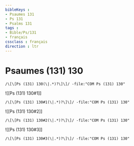 ```yaml
---
bibleKeys : 
- Psaumes 131
- Ps 131
- Psalms 131
tags : 
- Bible/Ps/131
- français
cssclass : français
direction : ltr
---
```


# Psaumes (131) 130

```query
/\[\[Ps (131) 130(\|.*)?\]\]/ -file:"COM Ps (131) 130"
```



![[Ps (131) 130#1]]

```query
/\[\[Ps (131) 130#1(\|.*)?\]\]/ -file:"COM Ps (131) 130"
```

![[Ps (131) 130#2]]

```query
/\[\[Ps (131) 130#2(\|.*)?\]\]/ -file:"COM Ps (131) 130"
```

![[Ps (131) 130#3]]

```query
/\[\[Ps (131) 130#3(\|.*)?\]\]/ -file:"COM Ps (131) 130"
```

